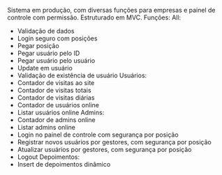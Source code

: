 Sistema em produção, com diversas funções para empresas e painel de controle com permissão.
Estruturado em MVC.
Funções:
All:
- Validação de dados
- Login seguro com posições
- Pegar posição
- Pegar usuário pelo ID
- Pegar usuário pelo usuário
- Update em usuário
- Validação de existência de usuário
Usuários:
- Contador de visitas ao site
- Contador de visitas totais
- Contador de visitas diárias
- Contador de usuários online
- Listar usuários online
Admins:
- Contador de admins online
- Listar admins online
- Login no painel de controle com segurança por posição
- Registrar novos usuários por gestores, com segurança por posição
- Atualizar usuários por gestores, com segurança por posição
- Logout
Depoimentos:
- Insert de depoimentos dinâmico